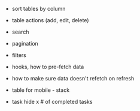 - sort tables by column
- table actions (add, edit, delete)
- search
- pagination
- filters

- hooks, how to pre-fetch data
- how to make sure data doesn't refetch on refresh

- table for mobile - stack
- task hide x # of completed tasks
